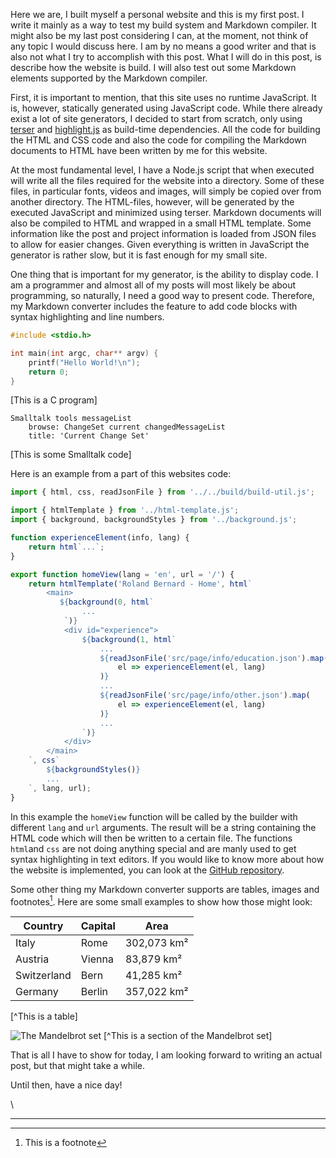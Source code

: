
Here we are, I built myself a personal website and this is my first post. I write it mainly as a way
to test my build system and Markdown compiler. It might also be my last post considering I can, at
the moment, not think of any topic I would discuss here. I am by no means a good writer and that is
also not what I try to accomplish with this post. What I will do in this post, is describe how the
website is build. I will also test out some Markdown elements supported by the Markdown compiler.

First, it is important to mention, that this site uses no runtime JavaScript. It is, however,
statically generated using JavaScript code. While there already exist a lot of site generators, I
decided to start from scratch, only using [terser][terser] and [highlight.js][hljs] as build-time
dependencies. All the code for building the HTML and CSS code and also the code for compiling the
Markdown documents to HTML have been written by me for this website.

At the most fundamental level, I have a Node.js script that when executed will write all the files
required for the website into a directory. Some of these files, in particular fonts, videos and
images, will simply be copied over from another directory. The HTML-files, however, will be
generated by the executed JavaScript and minimized using terser. Markdown documents will also be
compiled to HTML and wrapped in a small HTML template.  Some information like the post and project
information is loaded from JSON files to allow for easier changes. Given everything is written in
JavaScript the generator is rather slow, but it is fast enough for my small site.

One thing that is important for my generator, is the ability to display code. I am a programmer and
almost all of my posts will most likely be about programming, so naturally, I need a good way to
present code.  Therefore, my Markdown converter includes the feature to add code blocks with syntax
highlighting and line numbers.

```c
#include <stdio.h>

int main(int argc, char** argv) {
    printf("Hello World!\n");
    return 0;
}
```
[This is a C program]

```smalltalk
Smalltalk tools messageList
	browse: ChangeSet current changedMessageList
	title: 'Current Change Set'
```
[This is some Smalltalk code]

Here is an example from a part of this websites code:

```javascript
import { html, css, readJsonFile } from '../../build/build-util.js';

import { htmlTemplate } from '../html-template.js';
import { background, backgroundStyles } from '../background.js';

function experienceElement(info, lang) {
    return html`...`;
}

export function homeView(lang = 'en', url = '/') {
    return htmlTemplate('Roland Bernard - Home', html`
        <main>
           ${background(0, html`
                ...
            `)}
            <div id="experience">
                ${background(1, html`
                    ...
                    ${readJsonFile('src/page/info/education.json').map(
                        el => experienceElement(el, lang)
                    )}
                    ...
                    ${readJsonFile('src/page/info/other.json').map(
                        el => experienceElement(el, lang)
                    )}
                    ...
                `)}
            </div>
        </main>
    `, css`
        ${backgroundStyles()}
        ...
    `, lang, url);
}
```

In this example the `homeView` function will be called by the builder with different `lang` and
`url` arguments.  The result will be a string containing the HTML code which will then be written to
a certain file.  The functions `html`and `css` are not doing anything special and are manly used to
get syntax highlighting in text editors.  If you would like to know more about how the website is
implemented, you can look at the [GitHub repository][github].

Some other thing my Markdown converter supports are tables, images and footnotes[^1].
Here are some small examples to show how those might look:

 Country | Capital | Area
---------|---------|------------
Italy    | Rome    | 302,073 km²
Austria  | Vienna  | 83,879 km²
Switzerland | Bern | 41,285 km²
Germany  | Berlin  | 357,022 km²
[^This is a table]

![The Mandelbrot set](/projimg/mandelbrot.jpeg=250x "The Mandelbrot set")
[^This is a section of the Mandelbrot set]

That is all I have to show for today, I am looking forward to writing an actual post, but that might take a while.

Until then, have a nice day!

\

---

[^1]: This is a footnote

[terser]: https://terser.org/ "terser"
[hljs]: https://highlightjs.org/ "highlight.js"
[github]: https://github.com/rolandbernard/rolandbernard.github.io "Github"
